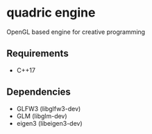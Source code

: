 # quadric engine

OpenGL based engine for creative programming

## Requirements
* C++17

## Dependencies
* GLFW3 (libglfw3-dev)
* GLM (libglm-dev)
* eigen3 (libeigen3-dev)
